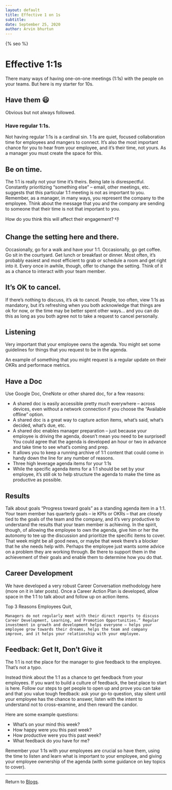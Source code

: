 ```yaml
---
layout: default
title: Effective 1 on 1s
subtitle:
date: September 25, 2020
author: Arvin bhurtun
---
```

{% seo %}

# Effective 1:1s

There many ways of having one-on-one meetings (1:1s) with the people on your teams. But here is my starter for 10s.

## Have them :smiley:

Obvious but not always followed.

### Have regular 1:1s.

Not having regular 1:1s is a cardinal sin. 1:1s are quiet, focused collaboration time for employees and mangers to connect. It’s also the most important chance for you to hear from your employee, and it’s their time, not yours. As a manager you must create the space for this.

## Be on time.

The 1:1 is really not your time it’s theirs. Being late is disrespectful. Constantly prioritizing “something else” – email, other meetings, etc. suggests that this particular 1:1 meeting is not as important to you. 
Remember, as a manager, in many ways, you represent the company to the employee. 
Think about the message that you and the company are sending to someone that their time is not that important to you.

How do you think this will affect their engagement? :-1:

## Change the setting here and there.

Occasionally, go for a walk and have your 1:1. Occasionally, go get coffee. Go sit in the courtyard. Get lunch or breakfast or dinner. Most often, it’s probably easiest and most efficient to grab or schedule a room and get right into it. Every once in awhile, though, offer to change the setting. Think of it as a chance to interact with your team member.

## It’s OK to cancel.

If there’s nothing to discuss, it’s ok to cancel. People, too often, view 1:1s as mandatory, but it’s refreshing when you both acknowledge that things are ok for now, or the time may be better spent other ways… and you can do this as long as you both agree not to take a request to cancel personally.

## Listening 

Very important that your employee owns the agenda. You might set some guidelines for things that you request to be in the agenda. 

An example of something that you might request is a regular update on their OKRs and performace metrics.

## Have a Doc

Use Google Doc, OneNote or other shared doc, for a few reasons:

- A shared doc is easily accessible pretty much everywhere – across devices, even without a network connection if you choose the “Available offline” option.
- A shared doc is a great way to capture action items, what’s said, what’s decided, what’s due, etc. 
- A shared doc enables manager preparation – just because your employee is driving the agenda, doesn’t mean you need to be surprised! You could agree that the agenda is developed an hour or two in advance and take time to see what’s coming and prep.
- It allows you to keep a running archive of 1:1 content that could come in handy down the line for any number of reasons.
- Three high leverage agenda items for your 1:1s
- While the specific agenda items for a 1:1 should be set by your employee, it’s still ok to help structure the agenda to make the time as productive as possible.

## Results

Talk about goals “Progress toward goals” as a standing agenda item in a 1:1. Your team member has quarterly goals – ie KPIs or OKRs – that are closely tied to the goals of the team and the company, and it’s very productive to understand the results that your team member is achieving. In the spirit, though, of allowing the employee to own the agenda, give him or her the autonomy to tee up the discussion and prioritize the specific items to cover. That week might be all good news, or maybe that week there’s a blocker that he she needs help with. Perhaps the employee just wants some advice on a problem they are working through. Be there to support them in the achievement of their goals and enable them to determine how you do that.

## Career Development

We have developed a very robust Career Conversation methodology here (more on it in later posts). Once a Career Action Plan is developed, allow space in the 1:1 to talk about and follow up on action items. 

Top 3 Reasons Employees Quit, 

```
Managers do not regularly meet with their direct reports to discuss Career Development, Learning, and Promotion Opportunities.” Regular investment in growth and development helps everyone – helps your employee grow towards their dreams, helps the team and company improve, and it helps your relationship with your employee.
```

## Feedback: Get It, Don’t Give it

The 1:1 is not the place for the manager to give feedback to the employee. That’s not a typo.

Instead think about the 1:1 as a chance to get feedback from your employees. If you want to build a culture of feedback, the best place to start is here. Follow our steps to get people to open up and prove you can take and that you value tough feedback: ask your go-to question, stay silent until your employee has the chance to answer, listen with the intent to understand not to cross-examine, and then reward the candor.

Here are some example questions:

- What’s on your mind this week?
- How happy were you this past week?
- How productive were you this past week?
- What feedback do you have for me?

Remember your 1:1s with your employees are crucial so have them, using the time to listen and learn what is important to your employee, and giving your employee ownership of the agenda (with some guidance on key topics to cover).

---

Return to [Blogs](../index.md).
